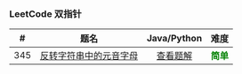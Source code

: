 ### LeetCode 双指针

|  #   |                             题名                             |                  Java/Python                  |                   难度                    |
| :--: | :----------------------------------------------------------: | :-------------------------------------------: | :---------------------------------------: |
| 345  | [反转字符串中的元音字母](https://leetcode-cn.com/problems/reverse-vowels-of-a-string/) | [查看题解](345-reverse-vowels-of-a-string.md) | <strong style="color:green">简单</strong> |

